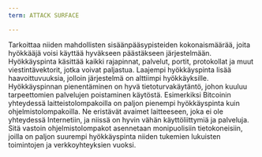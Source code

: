 ```yaml
---
term: ATTACK SURFACE

---
```

Tarkoittaa niiden mahdollisten sisäänpääsypisteiden kokonaismäärää, joita hyökkääjä voisi käyttää hyväkseen päästäkseen järjestelmään. Hyökkäyspinta käsittää kaikki rajapinnat, palvelut, portit, protokollat ja muut viestintävektorit, jotka voivat paljastua. Laajempi hyökkäyspinta lisää haavoittuvuuksia, jolloin järjestelmä on alttiimpi hyökkäyksille. Hyökkäyspinnan pienentäminen on hyvä tietoturvakäytäntö, johon kuuluu tarpeettomien palvelujen poistaminen käytöstä. Esimerkiksi Bitcoinin yhteydessä laitteistolompakoilla on paljon pienempi hyökkäyspinta kuin ohjelmistolompakoilla. Ne eristävät avaimet laitteeseen, joka ei ole yhteydessä Internetiin, ja niissä on hyvin vähän käyttöliittymiä ja palveluja. Sitä vastoin ohjelmistolompakot asennetaan monipuolisiin tietokoneisiin, joilla on paljon suurempi hyökkäyspinta niiden tukemien lukuisten toimintojen ja verkkoyhteyksien vuoksi.